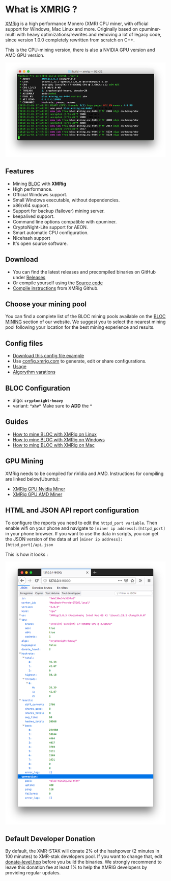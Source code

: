 # **What is XMRIG ?**

[XMRig](https://github.com/xmrig/xmrig) is a high performance Monero (XMR) CPU miner, with official support for Windows, Mac Linux and more. Originally based on cpuminer-multi with heavy optimizations/rewrites and removing a lot of legacy code, since version 1.0.0 completely rewritten from scratch on C++.

This is the CPU-mining version, there is also a NVIDIA GPU version and AMD GPU version.

![XMRIG mining BLOC](images/XMRIG/mac/xmrig-mining.png)

## **Features**

* Mining [BLOC](https://bloc.money) with **XMRig**
* High performance.
* Official Windows support.
* Small Windows executable, without dependencies.
* x86/x64 support.
* Support for backup (failover) mining server.
* keepalived support.
* Command line options compatible with cpuminer.
* CryptoNight-Lite support for AEON.
* Smart automatic CPU configuration.
* Nicehash support
* It's open source software.

## **Download**

* You can find the latest releases and precompiled binaries on GitHub under [Releases](https://github.com/xmrig/xmrig/releases)
* Or compile yourself using the [Source code](https://github.com/xmrig/xmrig)
* [Compile instructions](https://github.com/xmrig/xmrig/wiki/Build) from XMRig Github.

## **Choose your mining pool**

You can find a complete list of the BLOC mining pools available on the [BLOC MINING](https://bloc.money/mining) section of our website. We suggest you to select the nearest mining pool following your location for the best mining experience and results.

## **Config files**

* [Download this config file example](../mining/xmrig/config.json)
* Use [config.xmrig.com](https://config.xmrig.com/xmrig) to generate, edit or share configurations.
* [Usage](https://github.com/xmrig/xmrig#usage)
* [Algorythm varations](https://github.com/xmrig/xmrig#usage)

## **BLOC Configuration**

* algo: **`cryptonight-heavy`**
* variant: **`"xhv"`** Make sure to **ADD** the **`"`**

## **Guides**

* [How to mine BLOC with XMRig on Linux](../mining/XMRIG-Guide-cpu-linux.md)
* [How to mine BLOC with XMRig on Windows](../mining/XMRIG-Guide-cpu-windows.md)
* [How to ming BLOC with XMRig on Mac](../mining/XMRIG-Guide-cpu-mac.md)

## **GPU Mining**

XMRig needs to be compiled for nVidia and AMD. Instructions for compiling are linked below(Ubuntu):

* [XMRig GPU Nvidia Miner](https://github.com/xmrig/xmrig-nvidia/wiki/Ubuntu-Build) 
* [XMRig GPU AMD Miner](https://github.com/xmrig/xmrig-amd/wiki/Ubuntu-Build)

## **HTML and JSON API report configuration**

To configure the reports you need to edit the `httpd_port variable`. Then enable wifi on your phone and navigate to `[miner ip address]:[httpd_port]` in your phone browser. If you want to use the data in scripts, you can get the JSON version of the data at url `[miner ip address]:[httpd_port]/api.json`

This is how it looks :

![XMR-STAK API Hashrate](images/XMRIG/mac/api.png)

## **Default Developer Donation**

By default, the XMR-STAK will donate 2% of the hashpower (2 minutes in 100 minutes) to XMR-stak developers pool.
If you want to change that, edit [donate-level.hpp](https://github.com/fireice-uk/xmr-stak/blob/master/xmrstak/donate-level.hpp) before you build the binaries. We strongly recommend to leave this donation fee at least 1% to help the XMRIG developers by providing regular updates.